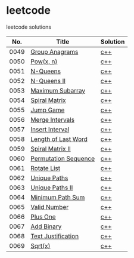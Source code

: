 # leetcode

leetcode solutions

|No.|Title|Solution|
|---|-----|--------|
|0049|[Group Anagrams](https://leetcode.com/problems/group-anagrams/)|[c++](algorithms/leetcode_0049.cpp)|
|0050|[Pow(x, n)](https://leetcode.com/problems/powx-n/)|[c++](algorithms/leetcode_0050.cpp)|
|0051|[N-Queens](https://leetcode.com/problems/n-queens/)|[c++](algorithms/leetcode_0051.cpp)|
|0052|[N-Queens II](https://leetcode.com/problems/n-queens-ii/)|[c++](algorithms/leetcode_0052.cpp)|
|0053|[Maximum Subarray](https://leetcode.com/problems/maximum-subarray/)|[c++](algorithms/leetcode_0053.cpp)|
|0054|[Spiral Matrix](https://leetcode.com/problems/spiral-matrix/)|[c++](algorithms/leetcode_0054.cpp)|
|0055|[Jump Game](https://leetcode.com/problems/jump-game/)|[c++](algorithms/leetcode_0055.cpp)|
|0056|[Merge Intervals](https://leetcode.com/problems/merge-intervals/)|[c++](algorithms/leetcode_0056.cpp)|
|0057|[Insert Interval](https://leetcode.com/problems/insert-interval/)|[c++](algorithms/leetcode_0057.cpp)|
|0058|[Length of Last Word](https://leetcode.com/problems/length-of-last-word/)|[c++](algorithms/leetcode_0058.cpp)|
|0059|[Spiral Matrix II](https://leetcode.com/problems/spiral-matrix-ii/)|[c++](algorithms/leetcode_0059.cpp)|
|0060|[Permutation Sequence](https://leetcode.com/problems/permutation-sequence/)|[c++](algorithms/leetcode_0060.cpp)|
|0061|[Rotate List](https://leetcode.com/problems/rotate-list/)|[c++](algorithms/leetcode_0061.cpp)|
|0062|[Unique Paths](https://leetcode.com/problems/unique-paths/)|[c++](algorithms/leetcode_0062.cpp)|
|0063|[Unique Paths II](https://leetcode.com/problems/unique-paths-ii/)|[c++](algorithms/leetcode_0063.cpp)|
|0064|[Minimum Path Sum](https://leetcode.com/problems/minimum-path-sum/)|[c++](algorithms/leetcode_0064.cpp)|
|0065|[Valid Number](https://leetcode.com/problems/valid-number/)|[c++](algorithms/leetcode_0065.cpp)|
|0066|[Plus One](https://leetcode.com/problems/plus-one/)|[c++](algorithms/leetcode_0066.cpp)|
|0067|[Add Binary](https://leetcode.com/problems/add-binary/)|[c++](algorithms/leetcode_0067.cpp)|
|0068|[Text Justification](https://leetcode.com/problems/text-justification/)|[c++](algorithms/leetcode_0068.cpp)|
|0069|[Sqrt(x)](https://leetcode.com/problems/sqrtx/)|[c++](algorithms/leetcode_0069.cpp)|
